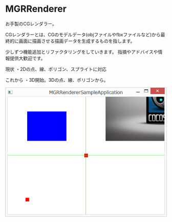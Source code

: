 # MGRRenderer

お手製のCGレンダラー。

CGレンダラーとは、CGのモデルデータ(objファイルやfbxファイルなど)から最終的に画面に描画させる描画データを生成するものを指します。

少しずつ機能追加とリファクタリングをしていきます。
指摘やアドバイスや情報提供大歓迎です。

現状
・2Dの点、線、ポリゴン、スプライトに対応

これから
・3D開始。3Dの点、線、ポリゴンから。


 ![スクリーンショット](screenshot.png "スクリーンショット")

